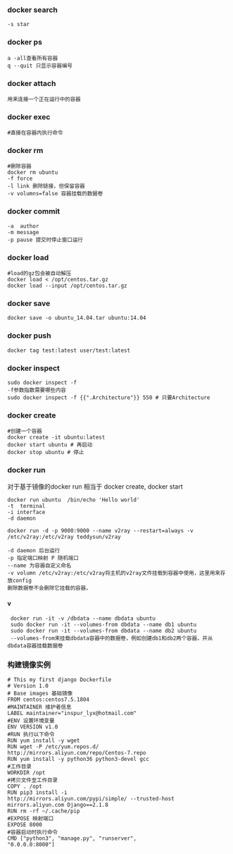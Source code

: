 ### docker search
```
-s star

```
### docker ps 
```
a -all查看所有容器
q --quit 只显示容器编号
```

### docker attach
```
用来连接一个正在运行中的容器

```

### docker exec
```
#直接在容器内执行命令

```

### docker rm
```
#删除容器
docker rm ubuntu
-f force
-l link 删除链接，但保留容器
-v volumns=false 容器挂载的数据卷
```
### docker commit
```
-a  author
-m message
-p pause 提交时停止窗口运行
```
### docker load
```
#load的gz包会被自动解压
docker load < /opt/centos.tar.gz
docker load --input /opt/centos.tar.gz
```

### docker save
```
docker save -o ubuntu_14.04.tar ubuntu:14.04
```

### docker push
```
docker tag test:latest user/test:latest
```

### docker inspect 
```
sudo docker inspect -f
-f参数指数需要哪些内容
sudo docker inspect -f {{".Architecture"}} 550 # 只要Architecture
```

### docker create
```
#创建一个容器
docker create -it ubuntu:latest
docker start ubuntu # 再启动
docker stop ubuntu # 停止
```

### docker run
对于基于镜像的docker run 相当于 docker create, docker start
```
docker run ubuntu  /bin/echo 'Hello world'
-t  terminal
-i interface
-d daemon

docker run -d -p 9000:9000 --name v2ray --restart=always -v /etc/v2ray:/etc/v2ray teddysun/v2ray

-d daemon 后台运行
-p 指定端口映射 P 随机端口
--name 为容器自定义命名
-v volumn /etc/v2ray:/etc/v2ray将主机的v2ray文件挂载到容器中使用，这里用来存放config
删除数据卷不会删除它挂载的容器，
```
#### v
```
 docker run -it -v /dbdata --name dbdata ubuntu
 sudo docker run -it --volumes-from dbdata --name db1 ubuntu
 sudo docker run -it --volumes-from dbdata --name db2 ubuntu
 --volumes-from来挂载dbdata容器中的数据卷，例如创建db1和db2两个容器，并从dbdata容器挂载数据卷
```


### 构建镜像实例
```docker
# This my first django Dockerfile
# Version 1.0
# Base images 基础镜像
FROM centos:centos7.5.1804
#MAINTAINER 维护者信息
LABEL maintainer="inspur_lyx@hotmail.com"
#ENV 设置环境变量
ENV VERSION v1.0
#RUN 执行以下命令
RUN yum install -y wget
RUN wget -P /etc/yum.repos.d/
http://mirrors.aliyun.com/repo/Centos-7.repo
RUN yum install -y python36 python3-devel gcc
#工作目录
WORKDIR /opt
#拷贝文件至工作目录
COPY . /opt
RUN pip3 install -i
http://mirrors.aliyun.com/pypi/simple/ --trusted-host
mirrors.aliyun.com Django==2.1.8
RUN rm -rf ~/.cache/pip
#EXPOSE 映射端口
EXPOSE 8000
#容器启动时执行命令
CMD ["python3", "manage.py", "runserver",
"0.0.0.0:8000"]
```